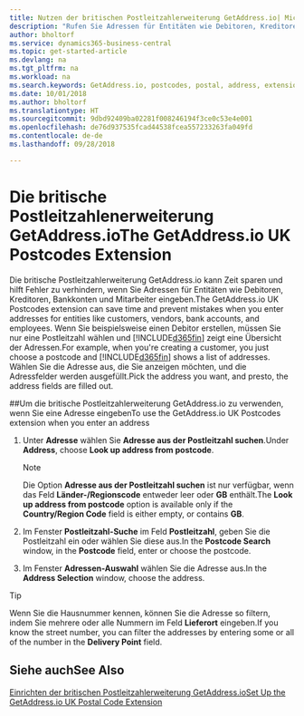 ```yaml
---
title: Nutzen der britischen Postleitzahlerweiterung GetAddress.io| Microsoft Docs
description: "Rufen Sie Adressen für Entitäten wie Debitoren, Kreditoren, Banken Großbritannien Mitarbeiter und im GetAddress.io-Dienst ab."
author: bholtorf
ms.service: dynamics365-business-central
ms.topic: get-started-article
ms.devlang: na
ms.tgt_pltfrm: na
ms.workload: na
ms.search.keywords: GetAddress.io, postcodes, postal, address, extension
ms.date: 10/01/2018
ms.author: bholtorf
ms.translationtype: HT
ms.sourcegitcommit: 9dbd92409ba02281f008246194f3ce0c53e4e001
ms.openlocfilehash: de76d937535fcad44538fcea557233263fa049fd
ms.contentlocale: de-de
ms.lasthandoff: 09/28/2018

---
```


# <a name="the-getaddressio-uk-postcodes-extension"></a><span data-ttu-id="27d09-103">Die britische Postleitzahlenerweiterung GetAddress.io</span><span class="sxs-lookup"><span data-stu-id="27d09-103">The GetAddress.io UK Postcodes Extension</span></span>
<span data-ttu-id="27d09-104">Die britische Postleitzahlerweiterung GetAddress.io kann Zeit sparen und hilft Fehler zu verhindern, wenn Sie Adressen für Entitäten wie Debitoren, Kreditoren, Bankkonten und Mitarbeiter eingeben.</span><span class="sxs-lookup"><span data-stu-id="27d09-104">The GetAddress.io UK Postcodes extension can save time and prevent mistakes when you enter addresses for entities like customers, vendors, bank accounts, and employees.</span></span> <span data-ttu-id="27d09-105">Wenn Sie beispielsweise einen Debitor erstellen, müssen Sie nur eine Postleitzahl wählen und [!INCLUDE[d365fin](includes/d365fin_md.md)] zeigt eine Übersicht der Adressen.</span><span class="sxs-lookup"><span data-stu-id="27d09-105">For example, when you're creating a customer, you just choose a postcode and [!INCLUDE[d365fin](includes/d365fin_md.md)] shows a list of addresses.</span></span> <span data-ttu-id="27d09-106">Wählen Sie die Adresse aus, die Sie anzeigen möchten, und die Adressfelder werden ausgefüllt.</span><span class="sxs-lookup"><span data-stu-id="27d09-106">Pick the address you want, and presto, the address fields are filled out.</span></span>  

##<a name="to-use-the-getaddressio-uk-postcodes-extension-when-you-enter-an-address"></a><span data-ttu-id="27d09-107">Um die britische Postleitzahlerweiterung GetAddress.io zu verwenden, wenn Sie eine Adresse eingeben</span><span class="sxs-lookup"><span data-stu-id="27d09-107">To use the GetAddress.io UK Postcodes extension when you enter an address</span></span>
1. <span data-ttu-id="27d09-108">Unter **Adresse** wählen Sie **Adresse aus der Postleitzahl suchen**.</span><span class="sxs-lookup"><span data-stu-id="27d09-108">Under **Address**, choose **Look up address from postcode**.</span></span>  

    > [!NOTE]  
    >   <span data-ttu-id="27d09-109">Die Option **Adresse aus der Postleitzahl suchen** ist nur verfügbar, wenn das Feld **Länder-/Regionscode** entweder leer oder **GB** enthält.</span><span class="sxs-lookup"><span data-stu-id="27d09-109">The **Look up address from postcode** option is available only if the **Country/Region Code** field is either empty, or contains **GB**.</span></span>
2. <span data-ttu-id="27d09-110">Im Fenster **Postleitzahl-Suche** im Feld **Postleitzahl**, geben Sie die Postleitzahl ein oder wählen Sie diese aus.</span><span class="sxs-lookup"><span data-stu-id="27d09-110">In the **Postcode Search** window, in the **Postcode** field, enter or choose the postcode.</span></span>  
3. <span data-ttu-id="27d09-111">Im Fenster **Adressen-Auswahl** wählen Sie die Adresse aus.</span><span class="sxs-lookup"><span data-stu-id="27d09-111">In the **Address Selection** window, choose the address.</span></span>  

> [!TIP]  
>   <span data-ttu-id="27d09-112">Wenn Sie die Hausnummer kennen, können Sie die Adresse so filtern, indem Sie mehrere oder alle Nummern im Feld **Lieferort** eingeben.</span><span class="sxs-lookup"><span data-stu-id="27d09-112">If you know the street number, you can filter the addresses by entering some or all of the number in the **Delivery Point** field.</span></span>


## <a name="see-also"></a><span data-ttu-id="27d09-113">Siehe auch</span><span class="sxs-lookup"><span data-stu-id="27d09-113">See Also</span></span>
[<span data-ttu-id="27d09-114">Einrichten der britischen Postleitzahlerweiterung GetAddress.io</span><span class="sxs-lookup"><span data-stu-id="27d09-114">Set Up the GetAddress.io UK Postal Code Extension</span></span>](LocalFunctionality/UnitedKingdom/uk-setup-postal-code-service.md)

